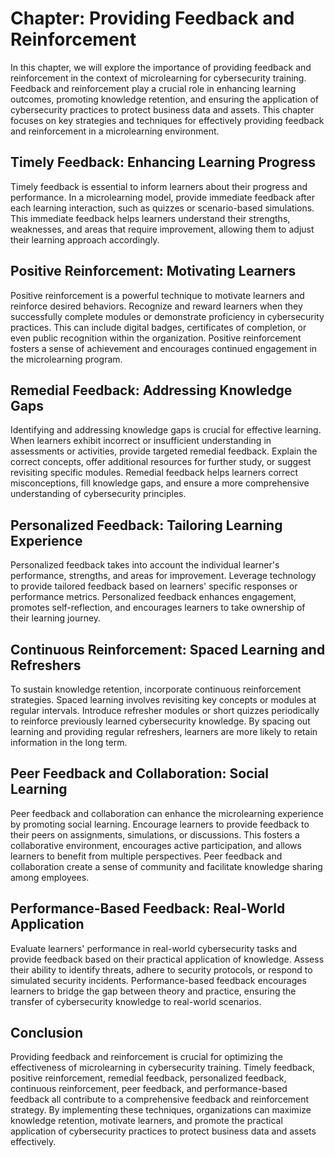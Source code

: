 Chapter: Providing Feedback and Reinforcement
=============================================

In this chapter, we will explore the importance of providing feedback and reinforcement in the context of microlearning for cybersecurity training. Feedback and reinforcement play a crucial role in enhancing learning outcomes, promoting knowledge retention, and ensuring the application of cybersecurity practices to protect business data and assets. This chapter focuses on key strategies and techniques for effectively providing feedback and reinforcement in a microlearning environment.

Timely Feedback: Enhancing Learning Progress
--------------------------------------------

Timely feedback is essential to inform learners about their progress and performance. In a microlearning model, provide immediate feedback after each learning interaction, such as quizzes or scenario-based simulations. This immediate feedback helps learners understand their strengths, weaknesses, and areas that require improvement, allowing them to adjust their learning approach accordingly.

Positive Reinforcement: Motivating Learners
-------------------------------------------

Positive reinforcement is a powerful technique to motivate learners and reinforce desired behaviors. Recognize and reward learners when they successfully complete modules or demonstrate proficiency in cybersecurity practices. This can include digital badges, certificates of completion, or even public recognition within the organization. Positive reinforcement fosters a sense of achievement and encourages continued engagement in the microlearning program.

Remedial Feedback: Addressing Knowledge Gaps
--------------------------------------------

Identifying and addressing knowledge gaps is crucial for effective learning. When learners exhibit incorrect or insufficient understanding in assessments or activities, provide targeted remedial feedback. Explain the correct concepts, offer additional resources for further study, or suggest revisiting specific modules. Remedial feedback helps learners correct misconceptions, fill knowledge gaps, and ensure a more comprehensive understanding of cybersecurity principles.

Personalized Feedback: Tailoring Learning Experience
----------------------------------------------------

Personalized feedback takes into account the individual learner's performance, strengths, and areas for improvement. Leverage technology to provide tailored feedback based on learners' specific responses or performance metrics. Personalized feedback enhances engagement, promotes self-reflection, and encourages learners to take ownership of their learning journey.

Continuous Reinforcement: Spaced Learning and Refreshers
--------------------------------------------------------

To sustain knowledge retention, incorporate continuous reinforcement strategies. Spaced learning involves revisiting key concepts or modules at regular intervals. Introduce refresher modules or short quizzes periodically to reinforce previously learned cybersecurity knowledge. By spacing out learning and providing regular refreshers, learners are more likely to retain information in the long term.

Peer Feedback and Collaboration: Social Learning
------------------------------------------------

Peer feedback and collaboration can enhance the microlearning experience by promoting social learning. Encourage learners to provide feedback to their peers on assignments, simulations, or discussions. This fosters a collaborative environment, encourages active participation, and allows learners to benefit from multiple perspectives. Peer feedback and collaboration create a sense of community and facilitate knowledge sharing among employees.

Performance-Based Feedback: Real-World Application
--------------------------------------------------

Evaluate learners' performance in real-world cybersecurity tasks and provide feedback based on their practical application of knowledge. Assess their ability to identify threats, adhere to security protocols, or respond to simulated security incidents. Performance-based feedback encourages learners to bridge the gap between theory and practice, ensuring the transfer of cybersecurity knowledge to real-world scenarios.

Conclusion
----------

Providing feedback and reinforcement is crucial for optimizing the effectiveness of microlearning in cybersecurity training. Timely feedback, positive reinforcement, remedial feedback, personalized feedback, continuous reinforcement, peer feedback, and performance-based feedback all contribute to a comprehensive feedback and reinforcement strategy. By implementing these techniques, organizations can maximize knowledge retention, motivate learners, and promote the practical application of cybersecurity practices to protect business data and assets effectively.
